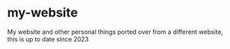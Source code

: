 # my-website
My website and other personal things
ported over from a different website, this is up to date since 2023
